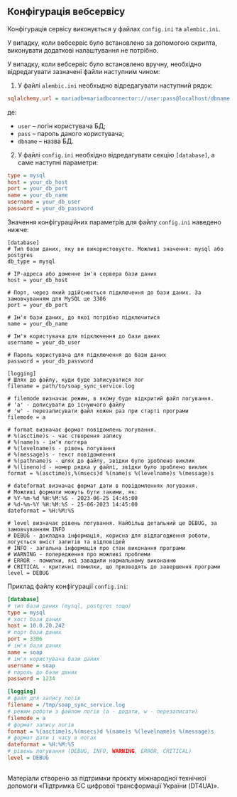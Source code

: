 ## Конфігурація вебсервісу

Конфігурація сервісу виконується у файлах `config.ini` та `alembic.ini`.

У випадку, коли вебсервіс було встановлено за допомогою скрипта, виконувати додаткові налаштування не потрібно.

У випадку, коли вебсервіс було встановлено вручну, необхідно відредагувати зазначені файли наступним чином:

1. У файлі `alembic.ini` необхыдно відредагувати наступний рядок:

  ```ini
  sqlalchemy.url = mariadb+mariadbconnector://user:pass@localhost/dbname
  ```
де:

- `user` – логін користувача БД;
- `pass` – пароль даного користувача;
- `dbname` – назва БД.

2. У файлі `config.ini` необхідно відредагувати секцію  `[database]`, а саме наступні параметри:

  ```ini
  type = mysql
  host = your_db_host
  port = your_db_port
  name = your_db_name
  username = your_db_user
  password = your_db_password
  ```

Значення конфігураційних параметрів для файлу `config.ini` наведено нижче:

```
[database]
# Тип бази даних, яку ви використовуєте. Можливі значення: mysql або postgres
db_type = mysql

# IP-адреса або доменне ім'я сервера бази даних
host = your_db_host

# Порт, через який здійснюється підключення до бази даних. За замовчуванням для MySQL це 3306
port = your_db_port

# Ім'я бази даних, до якої потрібно підключитися
name = your_db_name

# Ім'я користувача для підключення до бази даних
username = your_db_user

# Пароль користувача для підключення до бази даних
password = your_db_password

[logging]
# Шлях до файлу, куди буде записуватися лог
filename = path/to/soap_sync_service.log

# filemode визначає режим, в якому буде відкритий файл логування.
# 'a' - дописувати до існуючого файлу
# 'w' - перезаписувати файл кожен раз при старті програми
filemode = a

# format визначає формат повідомлень логування.
# %(asctime)s - час створення запису
# %(name)s - ім'я логгера
# %(levelname)s - рівень логування
# %(message)s - текст повідомлення
# %(pathname)s - шлях до файлу, звідки було зроблено виклик
# %(lineno)d - номер рядка у файлі, звідки було зроблено виклик
format = %(asctime)s,%(msecs)d %(name)s %(levelname)s %(message)s

# dateformat визначає формат дати в повідомленнях логування.
# Можливі формати можуть бути такими, як:
# %Y-%m-%d %H:%M:%S - 2023-06-25 14:45:00
# %d-%m-%Y %H:%M:%S - 25-06-2023 14:45:00
dateformat = %H:%M:%S

# level визначає рівень логування. Найбільш детальний це DEBUG, за замовчуванням INFO
# DEBUG - докладна інформація, корисна для відлагодження роботи, логується вміст запитів та відповідей
# INFO - загальна інформація про стан виконання програми
# WARNING - попередження про можливі проблеми
# ERROR - помилки, які завадили нормальному виконанню
# CRITICAL - критичні помилки, що призводять до завершення програми
level = DEBUG
```

Приклад файлу конфігурації `config.ini`:

```ini
[database]
# тип бази даних (mysql, postgres тощо)
type = mysql
# хост бази даних
host = 10.0.20.242
# порт бази даних
port = 3306
# ім'я бази даних
name = soap
# ім'я користувача бази даних
username = soap
# пароль до бази даних
password = 1234

[logging]
# файл для запису логів
filename = /tmp/soap_sync_service.log
# режим роботи з файлом логів (a - додати, w - перезаписати)
filemode = a
# формат запису логів
format = %(asctime)s,%(msecs)d %(name)s %(levelname)s %(message)s
# формат дати і часу в логах
dateformat = %H:%M:%S
# рівень логування (DEBUG, INFO, WARNING, ERROR, CRITICAL)
level = DEBUG
```

##
Матеріали створено за підтримки проєкту міжнародної технічної допомоги «Підтримка ЄС цифрової трансформації України (DT4UA)».
